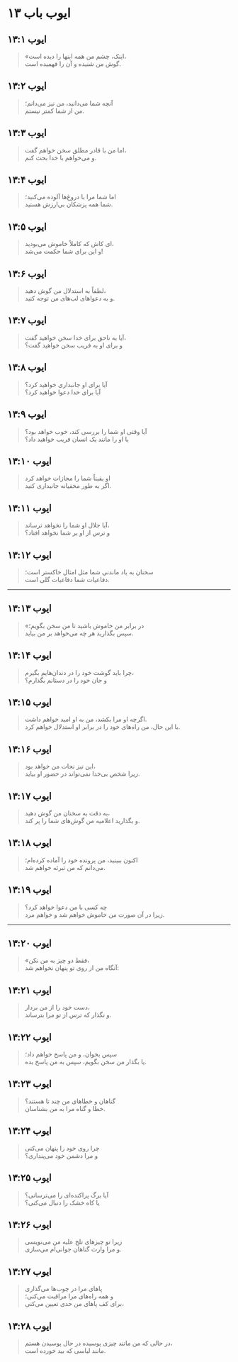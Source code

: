 # ایوب باب ۱۳

## ایوب ۱۳:۱

> «اینک، چشم من همه اینها را دیده است،  
> گوش من شنیده و آن را فهمیده است.

## ایوب ۱۳:۲

> آنچه شما می‌دانید، من نیز می‌دانم؛  
> من از شما کمتر نیستم.

## ایوب ۱۳:۳

> اما من با قادر مطلق سخن خواهم گفت،  
> و می‌خواهم با خدا بحث کنم.

## ایوب ۱۳:۴

> اما شما مرا با دروغ‌ها آلوده می‌کنید؛  
> شما همه پزشکان بی‌ارزش هستید.

## ایوب ۱۳:۵

> ای کاش که کاملاً خاموش می‌بودید،  
> و این برای شما حکمت می‌شد!

## ایوب ۱۳:۶

> لطفاً به استدلال من گوش دهید،  
> و به دعواهای لب‌های من توجه کنید.

## ایوب ۱۳:۷

> آیا به ناحق برای خدا سخن خواهید گفت،  
> و برای او به فریب سخن خواهید گفت؟

## ایوب ۱۳:۸

> آیا برای او جانبداری خواهید کرد؟  
> آیا برای خدا دعوا خواهید کرد؟

## ایوب ۱۳:۹

> آیا وقتی او شما را بررسی کند، خوب خواهد بود؟  
> یا او را مانند یک انسان فریب خواهید داد؟

## ایوب ۱۳:۱۰

> او یقیناً شما را مجازات خواهد کرد  
> اگر به طور مخفیانه جانبداری کنید.

## ایوب ۱۳:۱۱

> آیا جلال او شما را نخواهد ترساند،  
> و ترس از او بر شما نخواهد افتاد؟

## ایوب ۱۳:۱۲

> سخنان به یاد ماندنی شما مثل امثال خاکستر است؛  
> دفاعیات شما دفاعیات گلی است.

---

## ایوب ۱۳:۱۳

> «در برابر من خاموش باشید تا من سخن بگویم؛  
> سپس بگذارید هر چه می‌خواهد بر من بیاید.

## ایوب ۱۳:۱۴

> چرا باید گوشت خود را در دندان‌هایم بگیرم،  
> و جان خود را در دستانم بگذارم؟

## ایوب ۱۳:۱۵

> اگرچه او مرا بکشد، من به او امید خواهم داشت.  
> با این حال، من راه‌های خود را در برابر او استدلال خواهم کرد.

## ایوب ۱۳:۱۶

> این نیز نجات من خواهد بود،  
> زیرا شخص بی‌خدا نمی‌تواند در حضور او بیاید.

## ایوب ۱۳:۱۷

> به دقت به سخنان من گوش دهید،  
> و بگذارید اعلامیه من گوش‌های شما را پر کند.

## ایوب ۱۳:۱۸

> اکنون ببینید، من پرونده خود را آماده کرده‌ام؛  
> می‌دانم که من تبرئه خواهم شد.

## ایوب ۱۳:۱۹

> چه کسی با من دعوا خواهد کرد؟  
> زیرا در آن صورت من خاموش خواهم شد و خواهم مرد.

---

## ایوب ۱۳:۲۰

> «فقط دو چیز به من نکن،  
> آنگاه من از روی تو پنهان نخواهم شد:

## ایوب ۱۳:۲۱

> دست خود را از من بردار،  
> و نگذار که ترس از تو مرا بترساند.

## ایوب ۱۳:۲۲

> سپس بخوان، و من پاسخ خواهم داد؛  
> یا بگذار من سخن بگویم، سپس به من پاسخ بده.

## ایوب ۱۳:۲۳

> گناهان و خطاهای من چند تا هستند؟  
> خطا و گناه مرا به من بشناسان.

## ایوب ۱۳:۲۴

> چرا روی خود را پنهان می‌کنی  
> و مرا دشمن خود می‌پنداری؟

## ایوب ۱۳:۲۵

> آیا برگ پراکنده‌ای را می‌ترسانی؟  
> یا کاه خشک را دنبال می‌کنی؟

## ایوب ۱۳:۲۶

> زیرا تو چیزهای تلخ علیه من می‌نویسی  
> و مرا وارث گناهان جوانی‌ام می‌سازی.

## ایوب ۱۳:۲۷

> پاهای مرا در چوب‌ها می‌گذاری  
> و همه راه‌های مرا مراقبت می‌کنی؛  
> برای کف پاهای من حدی تعیین می‌کنی،

## ایوب ۱۳:۲۸

> در حالی که من مانند چیزی پوسیده در حال پوسیدن هستم،  
> مانند لباسی که بید خورده است.
